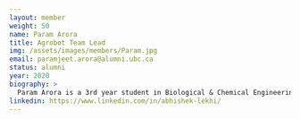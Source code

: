 ```yaml
---
layout: member
weight: 50
name: Param Arora
title: Agrobot Team Lead
img: /assets/images/members/Param.jpg
email: paramjeet.arora@alumni.ubc.ca
status: alumni
year: 2020
biography: >
  Param Arora is a 3rd year student in Biological & Chemical Engineering. As Co-Captain of Chem-E-Car he has been involved in the development of Envision, the recruitment process and the management of the Senior and Junior Chem-E-Car teams. As a Jr. Lab Team member in the previous year he gained the technical knowledge to provide leadership and guidance to new members and hopes to assist in the success of UBC Chem-E-Car in the 2018 AIChE Competition.
linkedin: https://www.linkedin.com/in/abhishek-lekhi/
---
```

